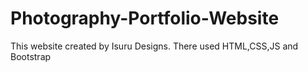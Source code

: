 # Photography-Portfolio-Website
This website created by Isuru Designs. There used HTML,CSS,JS and Bootstrap
